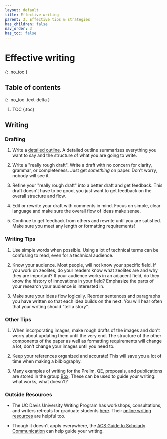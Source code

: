 ```yaml
---
layout: default
title: Effective writing
parent: 3. Effective tips & strategies
has_children: false
nav_order: 3
has_toc: false
---
```


# Effective writing

{: .no_toc }

## Table of contents
{: .no_toc .text-delta }

1. TOC
{:toc}

## Writing

### Drafting

1. Write a [detailed outline](https://ucdavis.app.box.com/file/438352310323?s=cc4uze59oyhcsrs1gpwn24vyqqo2i3ud). A detailed outline summarizes everything you want to say and the structure of what you are going to write.

2. Write a "really rough draft". Write a draft with no concern for clarity, grammar, or completeness. Just get *something* on paper. Don't worry, nobody will see it. 

3. Refine your "really rough draft" into a better draft and get feedback. This draft doesn't have to be good, you just want to get feedback on the overall structure and flow.

4. Edit or rewrite your draft with comments in mind. Focus on simple, clear language and make sure the overall flow of ideas make sense.

5. Continue to get feedback from others and rewrite until you are satisfied. Make sure you meet any length or formatting requirements!

### Writing Tips

1. Use simple words when possible. Using a lot of technical terms can be confusing to read, even for a technical audience.

2. Know your audience. Most people, will not know your specific field. If you work on zeolites, do your readers know what zeolites are and why they are important? If your audience works in an adjacent field, do they know the history of innovations in your field? Emphasize the parts of your research your audience is interested in.

2. Make sure your ideas flow logically. Reorder sentences and paragraphs you have written so that each idea builds on the next. You will hear often that your writing should "tell a story".

### Other Tips

1. When incorporating images, make rough drafts of the images and don't worry about updating them until the very end. The structure of the other components of the paper as well as formatting requirements will change a lot, don't change your images until you need to.

2. Keep your references organized and accurate! This will save you a lot of time when making a bilbiography.

3. Many examples of writing for the Prelim, QE, proposals, and publications are stored in the group [Box](https://ucdavis.app.box.com/folder/80871253566). These can be used to guide your writing: what works, what doesn't?
 
### Outside Resources

- The UC Davis University Writing Program has workshops, consultations, and writers retreats for graduate students [here](https://writing.ucdavis.edu/gradwriting). Their [online writing resources](https://writing.ucdavis.edu/gradwriting/online-resources) are helpful too.

- Though it doesn't apply everywhere, the [ACS Guide to Scholarly Communication](https://pubs.acs.org/isbn/9780841239999#) can help guide your writing.
